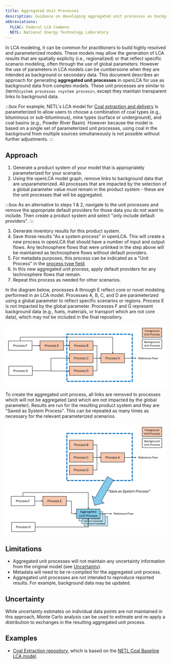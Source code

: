 ```yaml
---
title: Aggregated Unit Processes
description: Guidance on developing aggregated unit processes as background data
abbreviations:
  FLCAC: Federal LCA Commons
  NETL: National Energy Technology Laboratory
---
```


In LCA modeling, it can be common for practitioners to build highly resolved and parameterized models.
These models may allow the generation of LCA results that are spatially explicity (i.e., regionalized) or that reflect specific scenario modeling, often through the use of global parameters.
However the use of parameters in LCA models can be cumbersome when they are intended as background or secondary data.
This document describes an approach for generating **aggregated unit processes** in openLCA for use as background data from complex models.
These unit processes are similar to {term}`system processes <system process>`, except they maintain transparent links to background data.

:::box
For example, NETL's LCA model for [Coal extraction and delivery](https://doi.org/10.2172/2370100) is parameterized to allow users to choose a combination of coal types (e.g., bituminous or sub-bituminous), mine types (surface or underground), and coal basins (e.g., Powder River Basin). However because the model is based on a single set of parameterized unit processes, using coal in the background from multiple sources simultaneously is not possible without further adjustments.
:::


## Approach

1. Generate a product system of your model that is appropriately parameterized for your scenario.
2. Using the openLCA model graph, remove links to background data that are unparameterized. All processes that are impacted by the selection of a global parameter value must remain in the product system - these are the unit processes that will be aggregated.

:::box
As an alternative to steps 1 & 2, navigate to the unit processes and remove the appropriate default providers for those data you do not want to include. Then create a product system and select "only include default providers".
:::

3. Generate inventory results for this product system.
4. Save those results "As a system process" in openLCA. This will create a new process in openLCA that should have a number of input and output flows. Any technosphere flows that were unlinked in the step above will be maintained as technosphere flows without default providers.
5. For metadata purposes, this process can be indicated as a "Unit Process" in the [process type field](../MetadataGuidance.md#process-type-mandatory).
6. In this new aggregated unit process, apply default providers for any technosphere flows that remain.
7. Repeat this process as needed for other scenarios.

In the diagram below, processes A through E reflect core or novel modeling performed in an LCA model.
Processes A, B, C, and D are parameterized using a global parameter to reflect specific scenarios or regions.
Process E is not impacted by the global parameter.
Processes F and G represent background data (e.g., fuels, materials, or transport which are not core data), which may not be included in the final repository.

![text](../img/aggregated_up1.png)

To create the aggregated unit process, all links are removed to processes which will not be aggregated (and which are not impacted by the global parameter).
Results are run for the resulting product system and they are "Saved as System Process".
This can be repeated as many times as necessary for the relevant parameterized scenarios.

![text](../img/aggregated_up2.png)

## Limitations

- Aggregated unit processes will not maintain any uncertainty information from the original model (see [Uncertainty](#uncertainty)).
- Metadata will need to be re-compiled for the aggregated unit process.
- Aggregated unit processes are not intended to reproduce reported results. For example, background data may be updated.

## Uncertainty

While uncertainty estimates on individual data points are not maintained in this approach, Monte Carlo analysis can be used to estimate and re-apply a distribution to exchanges in the resulting aggregated unit process. 

## Examples

- [Coal Extraction repository](https://www.lcacommons.gov/lca-collaboration/National_Energy_Technology_Lab/Coal_extraction/datasets), which is based on the [NETL Coal Baseline LCA model](https://doi.org/10.18141/2560300).
